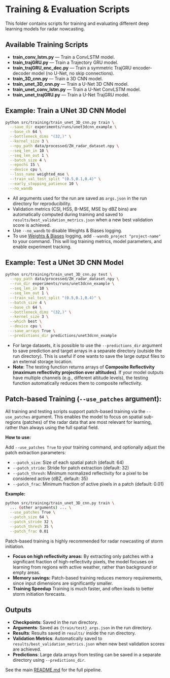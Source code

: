 # Training & Evaluation Scripts

This folder contains scripts for training and evaluating different deep learning models for radar nowcasting.

## Available Training Scripts

- **train_conv_lstm.py** — Train a ConvLSTM model.
- **train_trajGRU.py** — Train a Trajectory GRU model.
- **train_trajGRU_enc_dec.py** — Train a symmetric TrajGRU encoder-decoder model (no U-Net, no skip connections).
- **train_3D_cnn.py** — Train a 3D CNN model.
- **train_unet_3D_cnn.py** — Train a U-Net 3D CNN model.
- **train_unet_conv_lstm.py** — Train a U-Net ConvLSTM model.
- **train_unet_trajGRU.py** — Train a U-Net TrajGRU model.

## Example: Train a UNet 3D CNN Model

```bash
python src/training/train_unet_3D_cnn.py train \
  --save_dir experiments/runs/unet3dcnn_example \
  --base_ch 64 \
  --bottleneck_dims "(32,)" \
  --kernel_size 3 \
  --npy_path data/processed/ZH_radar_dataset.npy \
  --seq_len_in 10 \
  --seq_len_out 1 \
  --batch_size 4 \
  --epochs 15 \
  --device cpu \
  --loss_name weighted_mse \
  --train_val_test_split "(0.5,0.1,0.4)" \
  --early_stopping_patience 10 \
  --no_wandb
```

- All arguments used for the run are saved as `args.json` in the run directory for reproducibility.
- Validation metrics (CSI, HSS, B-MSE, MSE by dBZ bins) are automatically computed during training and saved to `results/best_validation_metrics.json` when a new best validation score is achieved.
- Use `--no_wandb` to disable Weights & Biases logging.
- To use [Weights & Biases](https://wandb.ai/) logging, add `--wandb_project "project-name"` to your command. This will log training metrics, model parameters, and enable experiment tracking.

## Example: Test a UNet 3D CNN Model

```bash
python src/training/train_unet_3D_cnn.py test \
  --npy_path data/processed/ZH_radar_dataset.npy \
  --run_dir experiments/runs/unet3dcnn_example \
  --seq_len_in 10 \
  --seq_len_out 1 \
  --train_val_test_split "(0.5,0.1,0.4)" \
  --batch_size 4 \
  --base_ch 64 \
  --bottleneck_dims "(32,)" \
  --kernel_size 3 \
  --which best \
  --device cpu \
  --save_arrays True \
  --predictions_dir predictions/unet3dcnn_example
```

- For large datasets, it is possible to use the `--predictions_dir` argument to save prediction and target arrays in a separate directory (outside the run directory). 
This is useful if one wants to save the large output files to an external storage location.
- **Note**: The testing function returns arrays of **Composite Reflectivity (maximum reflectivity projection over altitudes)**. If your model outputs have multiple channels (e.g., different altitude levels), the testing function automatically reduces them to composite reflectivity.

## Patch-based Training (`--use_patches` argument):

All training and testing scripts support patch-based training via the `--use_patches` argument. This enables the model to focus on spatial sub-regions (patches) of the radar data that are most relevant for learning, rather than always using the full spatial field.

**How to use:**

Add `--use_patches True` to your training command, and optionally adjust the patch extraction parameters:

- `--patch_size`: Size of each spatial patch (default: 64)
- `--patch_stride`: Stride for patch extraction (default: 32)
- `--patch_thresh`: Minimum normalized reflectivity for a pixel to be considered active (dBZ, default: 35)
- `--patch_frac`: Minimum fraction of active pixels in a patch (default: 0.01)

**Example:**

```bash
python src/training/train_unet_3D_cnn.py train \
  ... (other arguments) ... \
  --use_patches True \
  --patch_size 64 \
  --patch_stride 32 \
  --patch_thresh 35 \
  --patch_frac 0.01
```

Patch-based training is highly recommended for radar nowcasting of storm initiation.

- **Focus on high reflectivity areas:** By extracting only patches with a significant fraction of high-reflectivity pixels, the model focuses on learning from regions with active weather, rather than background or empty areas.
- **Memory savings:** Patch-based training reduces memory requirements, since input dimensions are significantly smaller.
- **Training Speedup** Training is much faster, and often leads to better storm initiation forecasts. 

## Outputs
- **Checkpoints**: Saved in the run directory.
- **Arguments**: Saved as `{train/test}_args.json` in the run directory.
- **Results**: Results saved in `results/` inside the run directory.
- **Validation Metrics**: Automatically saved to `results/best_validation_metrics.json` when new best validation scores are achieved.
- **Predictions**: Large data arrays from testing can be saved in a separate directory using `--predictions_dir`.

See the main [README.md](../../README.md) for the full pipeline. 